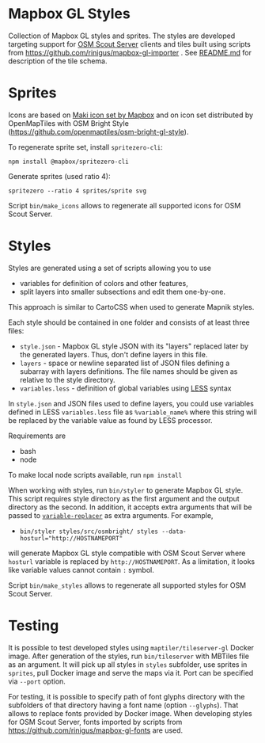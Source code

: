# Mapbox GL Styles

Collection of Mapbox GL styles and sprites. The styles are developed targeting
support for [OSM Scout Server](https://github.com/rinigus/osmscout-server) clients and tiles built using
scripts from https://github.com/rinigus/mapbox-gl-importer . See [README.md](https://github.com/rinigus/mapbox-gl-importer/blob/master/README.md)
for description of the tile schema.


# Sprites

Icons are based on
[Maki icon set by Mapbox](https://github.com/mapbox/maki) and on icon
set distributed by OpenMapTiles with OSM Bright Style
(https://github.com/openmaptiles/osm-bright-gl-style).

To regenerate sprite set, install `spritezero-cli`:

```
npm install @mapbox/spritezero-cli
```

Generate sprites (used ratio 4):

```
spritezero --ratio 4 sprites/sprite svg
```

Script `bin/make_icons` allows to regenerate all supported icons for OSM Scout Server.


# Styles

Styles are generated using a set of scripts allowing you to use

* variables for definition of colors and other features,
* split layers into smaller subsections and edit them one-by-one.

This approach is similar to CartoCSS when used to generate Mapnik styles.

Each style should be contained in one folder and consists of at least three files:

* `style.json` - Mapbox GL style JSON with its "layers" replaced later by the generated layers. Thus, don't define layers in this file.
* `layers` - space or newline separated list of JSON files defining a subarray with layers definitions. The file names should be given as relative to the style directory.
* `variables.less` - definition of global variables using [LESS](http://lesscss.org/) syntax

In `style.json` and JSON files used to define layers, you could use variables defined in LESS `variables.less` file as `%variable_name%` where this string will be replaced by the variable value as found by LESS processor.

Requirements are

* bash
* node

To make local node scripts available, run `npm install`

When working with styles, run `bin/styler` to generate Mapbox GL style. This script requires style directory as the first argument and the output directory as the second. In addition, it accepts extra arguments that will be passed to [`variable-replacer`](https://github.com/felicienfrancois/node-variable-replacer) as extra arguments. For example,

* `bin/styler styles/src/osmbright/ styles --data-hosturl="http://HOSTNAMEPORT"`

will generate Mapbox GL style compatible with OSM Scout Server where `hosturl` variable is replaced by `http://HOSTNAMEPORT`. As a limitation, it looks like
variable values cannot contain `:` symbol.

Script `bin/make_styles` allows to regenerate all supported styles for OSM Scout Server.


# Testing

It is possible to test developed styles using `maptiler/tileserver-gl` Docker image. After generation of the styles, run `bin/tileserver` with MBTiles file as an argument. It will pick up all styles in `styles` subfolder, use sprites in `sprites`, pull Docker image and serve the maps via it. Port can be specified via `--port` option.

For testing, it is possible to specify path of font glyphs directory with the subfolders of that directory having a font name (option `--glyphs`). That allows to replace fonts provided by Docker image. When developing styles for OSM Scout Server, fonts imported by scripts from https://github.com/rinigus/mapbox-gl-fonts are used.
